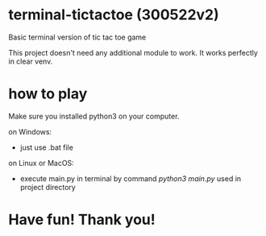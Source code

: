 # terminal-tictactoe (300522v2)
Basic terminal version of tic tac toe game

This project doesn't need any additional module to work.
It works perfectly in clear venv.

# how to play 
Make sure you installed python3 on your computer. 

on Windows:
- just use .bat file 

on Linux or MacOS:
- execute main.py in terminal by command *python3 main.py* used in project directory 

# Have fun! Thank you! 
